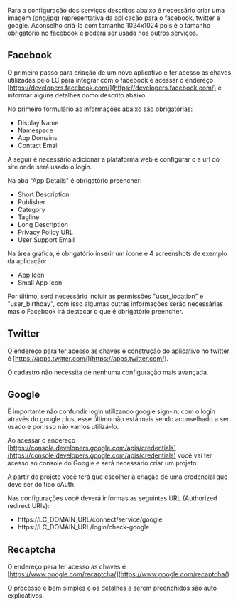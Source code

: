Para a configuração dos serviços descritos abaixo é necessário criar uma imagem (png/jpg) representativa da aplicação para o facebook, twitter e google. Aconselho criá-la com tamanho 1024x1024 pois é o tamanho obrigatório no facebook e poderá ser usada nos outros serviços.

## Facebook

O primeiro passo para criação de um novo aplicativo e ter acesso as chaves utilizadas pelo LC para integrar com o facebook é acessar o endereço [https://developers.facebook.com/](https://developers.facebook.com/) e informar alguns detalhes como descrito abaixo.

No primeiro formulário as informações abaixo são obrigatórias:

* Display Name
* Namespace
* App Domains
* Contact Email

A seguir é necessário adicionar a plataforma web e configurar o a url do site onde será usado o login.

Na aba "App Details" é obrigatório preencher:

* Short Description
* Publisher
* Category
* Tagline
* Long Description
* Privacy Policy URL
* User Support Email

Na área gráfica, é obrigatório inserir um ícone e 4 screenshots de exemplo da aplicação:

* App Icon
* Small App Icon

Por último, será necessário incluir as permissões "user_location" e "user_birthday", com isso algumas outras informações serão necessárias mas o Facebook irá destacar o que é obrigatório preencher.

## Twitter

O endereço para ter acesso as chaves e construção do aplicativo no twitter é [https://apps.twitter.com/](https://apps.twitter.com/).

O cadastro não necessita de nenhuma configuração mais avançada.

## Google

É importante não confundir login utilizando google sign-in, com o login através do google plus, esse último não está mais sendo aconselhado a ser usado e por isso não vamos utilizá-lo.

Ao acessar o endereço [https://console.developers.google.com/apis/credentials](https://console.developers.google.com/apis/credentials) você vai ter acesso ao console do Google e será necessário criar um projeto.

A partir do projeto você terá que escolher a criação de uma credencial que deve ser do tipo oAuth.

Nas configurações você deverá informas as seguintes URL (Authorized redirect URIs):

* https://LC_DOMAIN_URL/connect/service/google
* https://LC_DOMAIN_URL/login/check-google

## Recaptcha

O endereço para ter acesso as chaves é [https://www.google.com/recaptcha/](https://www.google.com/recaptcha/)

O processo é bem simples e os detalhes a serem preenchidos são auto explicativos.
